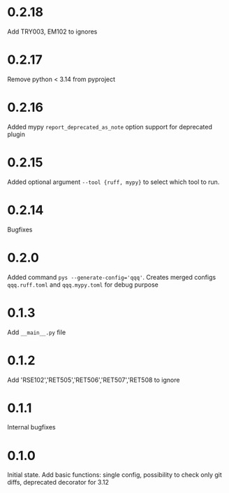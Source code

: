 # 0.2.18

Add TRY003, EM102 to ignores

# 0.2.17

Remove python < 3.14 from pyproject

# 0.2.16

Added mypy `report_deprecated_as_note` option support for deprecated plugin

# 0.2.15

Added optional argument `--tool {ruff, mypy}` to select which tool to run.

# 0.2.14

Bugfixes

# 0.2.0

Added command `pys --generate-config='qqq'`. Creates merged configs `qqq.ruff.toml` and `qqq.mypy.toml` for debug purpose

# 0.1.3

Add `__main__.py` file

# 0.1.2

Add 'RSE102','RET505','RET506','RET507','RET508 to ignore

# 0.1.1

Internal bugfixes

# 0.1.0

Initial state. Add basic functions: single config, possibility to check only git diffs, deprecated decorator for 3.12
